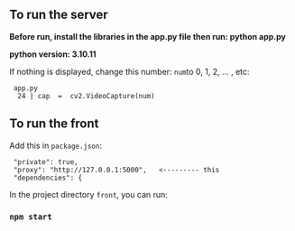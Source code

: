 ## To run the server
**Before run, install the libraries in the app.py file
then run: python app.py**

**python version: 3.10.11**

If nothing is displayed, change this number: `num`to 0, 1, 2, ... , etc:

     app.py
      24 | cap  =  cv2.VideoCapture(num)


## To run the front
Add this in `package.json`:

     "private": true,
     "proxy": "http://127.0.0.1:5000",   <--------- this
     "dependencies": {

In the project directory `front`, you can run:

### `npm start`